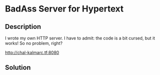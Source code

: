 # BadAss Server for Hypertext

## Description

I wrote my own HTTP server. I have to admit: the code is a bit cursed, but it works! So no problem, right?

http://chal-kalmarc.tf:8080

## Solution


